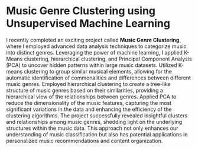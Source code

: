 # Music Genre Clustering using Unsupervised Machine Learning

I recently completed an exciting project called **Music Genre Clustering**, where I employed advanced data analysis techniques to categorize music into distinct genres. Leveraging the power of machine learning, I applied K-Means clustering, hierarchical clustering, and Principal Component Analysis (PCA) to uncover hidden patterns within large music datasets. Utilized K-means clustering to group similar musical elements, allowing for the automatic identification of commonalities and differences between different music genres. Employed hierarchical clustering to create a tree-like structure of music genres based on their similarities, providing a hierarchical view of the relationships between genres. Applied PCA to reduce the dimensionality of the music features, capturing the most significant variations in the data and enhancing the efficiency of the clustering algorithms. The project successfully revealed insightful clusters and relationships among music genres, shedding light on the underlying structures within the music data. This approach not only enhances our understanding of music classification but also has potential applications in personalized music recommendations and content organization.

